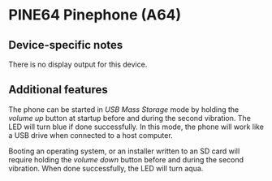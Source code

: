 # PINE64 Pinephone (A64)

## Device-specific notes

There is no display output for this device.

## Additional features

The phone can be started in *USB Mass Storage* mode by holding the *volume up*
button at startup before and during the second vibration. The LED will turn
blue if done successfully. In this mode, the phone will work like a USB drive
when connected to a host computer.

Booting an operating system, or an installer written to an SD card will require
holding the *volume down* button before and during the second vibration. When
done successfully, the LED will turn aqua.
